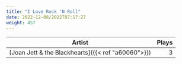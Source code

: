 ```yaml
---
title: "I Love Rock 'N Roll"
date: 2022-12-08/2022T07:17:27
weight: 457
---
```




 Artist | Plays 
----- | -----:
[Joan Jett & the Blackhearts]({{< ref "a60060">}}) | 3
